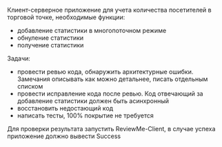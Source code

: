 ﻿Клиент-серверное приложение для учета количества посетителей в торговой точке, необходимые функции:
* добавление статистики в многопоточном режиме
* обнуление статистики
* получение статистики

Задачи:
* провести ревью кода, обнаружить архитектурные ошибки. Замечания описывать как можно детальнее, писать отдельным списком
* провести исправление кода после ревью. Код отвечающий за добавление статистики должен быть асинхронный
* восстановить недостающий код
* написать тесты, 100% покрытие не требуется

Для проверки результата запустить ReviewMe-Client, в случае успеха приложение должно вывести Success
